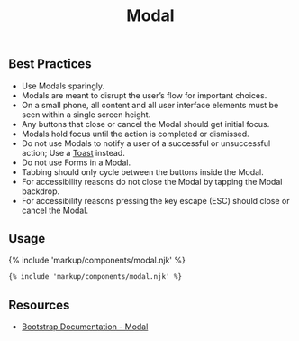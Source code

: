 ﻿---
title: Modal
summary: Modals stop the user for an important change or decision.
tags: components
layout: page-guide
eleventyNavigation:
  key: Modal
  parent: Components
  order: 190
  excerpt: Modals stop the user for an important change or decision.
  img: /img/illustrations/illus-modals.svg
---

## Best Practices

- Use Modals sparingly.
- Modals are meant to disrupt the user’s flow for important choices.
- On a small phone, all content and all user interface elements must be seen within a single screen height.
- Any buttons that close or cancel the Modal should get initial focus.
- Modals hold focus until the action is completed or dismissed. 
- Do not use Modals to notify a user of a successful or unsuccessful action; Use a [Toast](/components/toasts) instead.
- Do not use Forms in a Modal.
- Tabbing should only cycle between the buttons inside the Modal.
- For accessibility reasons do not close the Modal by tapping the Modal backdrop.
- For accessibility reasons pressing the key escape (ESC) should close or cancel the Modal.

## Usage

{% include 'markup/components/modal.njk' %}

``` html
{% include 'markup/components/modal.njk' %}
```

## Resources
* <a href="https://getbootstrap.com/docs/5.1/components/modal/" target="_blank">Bootstrap Documentation - Modal</a>
